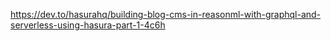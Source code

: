 <https://dev.to/hasurahq/building-blog-cms-in-reasonml-with-graphql-and-serverless-using-hasura-part-1-4c6h>